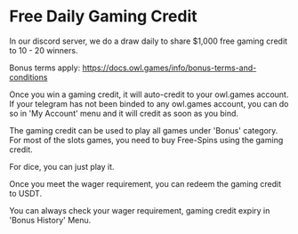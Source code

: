 # Free Daily Gaming Credit

In our discord server, we do a draw daily to share $1,000 free gaming credit to 10 - 20 winners.

Bonus terms apply: https://docs.owl.games/info/bonus-terms-and-conditions

Once you win a gaming credit, it will auto-credit to your owl.games account. If your telegram has not been binded to any owl.games account, you can do so in 'My Account' menu and it will credit as soon as you bind.

The gaming credit can be used to play all games under 'Bonus' category. For most of the slots games, you need to buy Free-Spins using the gaming credit.

For dice, you can just play it.

Once you meet the wager requirement, you can redeem the gaming credit to USDT.

You can always check your wager requirement, gaming credit expiry in 'Bonus History' Menu.

